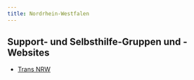 ```yaml
---
title: Nordrhein-Westfalen
---
```

## Support- und Selbsthilfe-Gruppen und -Websites
* [Trans NRW](https://trans-nrw.de/kontakt-impressum/)
